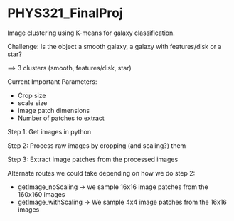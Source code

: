 # PHYS321_FinalProj

Image clustering using K-means for galaxy classification. 

Challenge: Is the object a smooth galaxy, a galaxy with features/disk or a star?

==> 3 clusters (smooth, features/disk, star)

Current Important Parameters:
- Crop size 
- scale size
- image patch dimensions
- Number of patches to extract

Step 1: Get images in python 

Step 2: Process raw images by cropping (and scaling?) them

Step 3: Extract image patches from the processed images

  Alternate routes we could take depending on how we do step 2:
  - getImage_noScaling -> we sample 16x16 image patches from the 160x160 images
  - getImage_withScaling -> We sample 4x4 image patches from the 16x16 images
  
  
